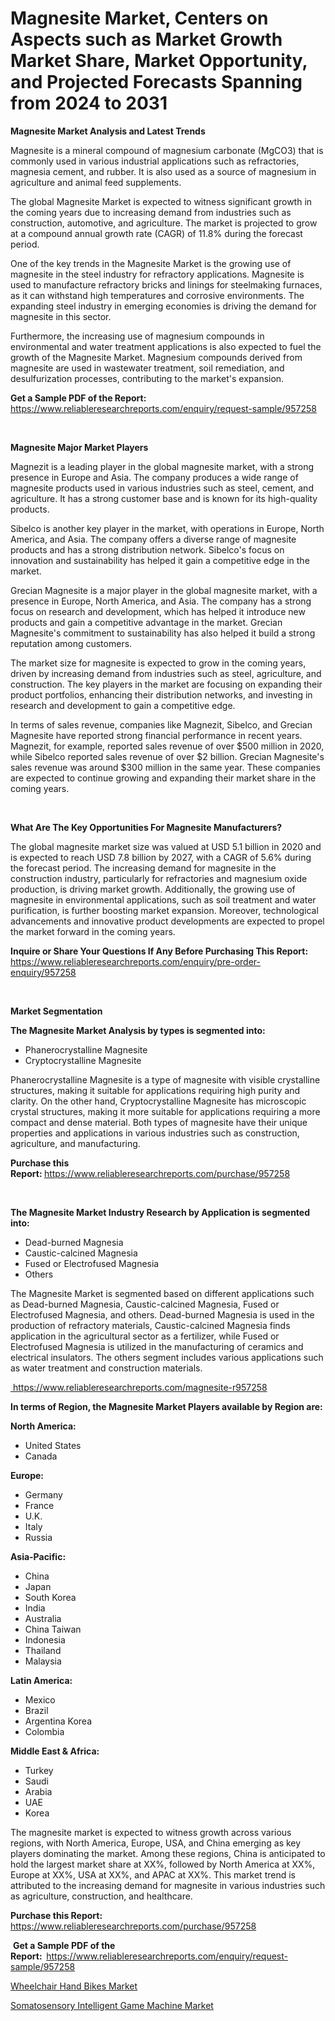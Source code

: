 <p><h1>Magnesite Market, Centers on Aspects such as Market Growth Market Share, Market Opportunity, and Projected Forecasts Spanning from 2024 to 2031</h1></p><p><strong>Magnesite Market Analysis and Latest Trends</strong></p>
<p><p>Magnesite is a mineral compound of magnesium carbonate (MgCO3) that is commonly used in various industrial applications such as refractories, magnesia cement, and rubber. It is also used as a source of magnesium in agriculture and animal feed supplements.</p><p>The global Magnesite Market is expected to witness significant growth in the coming years due to increasing demand from industries such as construction, automotive, and agriculture. The market is projected to grow at a compound annual growth rate (CAGR) of 11.8% during the forecast period.</p><p>One of the key trends in the Magnesite Market is the growing use of magnesite in the steel industry for refractory applications. Magnesite is used to manufacture refractory bricks and linings for steelmaking furnaces, as it can withstand high temperatures and corrosive environments. The expanding steel industry in emerging economies is driving the demand for magnesite in this sector.</p><p>Furthermore, the increasing use of magnesium compounds in environmental and water treatment applications is also expected to fuel the growth of the Magnesite Market. Magnesium compounds derived from magnesite are used in wastewater treatment, soil remediation, and desulfurization processes, contributing to the market's expansion.</p></p>
<p><strong>Get a Sample PDF of the Report:&nbsp;</strong> <a href="https://www.reliableresearchreports.com/enquiry/request-sample/957258">https://www.reliableresearchreports.com/enquiry/request-sample/957258</a></p>
<p>&nbsp;</p>
<p><strong>Magnesite Major Market Players</strong></p>
<p><p>Magnezit is a leading player in the global magnesite market, with a strong presence in Europe and Asia. The company produces a wide range of magnesite products used in various industries such as steel, cement, and agriculture. It has a strong customer base and is known for its high-quality products.</p><p>Sibelco is another key player in the market, with operations in Europe, North America, and Asia. The company offers a diverse range of magnesite products and has a strong distribution network. Sibelco's focus on innovation and sustainability has helped it gain a competitive edge in the market.</p><p>Grecian Magnesite is a major player in the global magnesite market, with a presence in Europe, North America, and Asia. The company has a strong focus on research and development, which has helped it introduce new products and gain a competitive advantage in the market. Grecian Magnesite's commitment to sustainability has also helped it build a strong reputation among customers.</p><p>The market size for magnesite is expected to grow in the coming years, driven by increasing demand from industries such as steel, agriculture, and construction. The key players in the market are focusing on expanding their product portfolios, enhancing their distribution networks, and investing in research and development to gain a competitive edge.</p><p>In terms of sales revenue, companies like Magnezit, Sibelco, and Grecian Magnesite have reported strong financial performance in recent years. Magnezit, for example, reported sales revenue of over $500 million in 2020, while Sibelco reported sales revenue of over $2 billion. Grecian Magnesite's sales revenue was around $300 million in the same year. These companies are expected to continue growing and expanding their market share in the coming years.</p></p>
<p>&nbsp;</p>
<p><strong>What Are The Key Opportunities For Magnesite Manufacturers?</strong></p>
<p><p>The global magnesite market size was valued at USD 5.1 billion in 2020 and is expected to reach USD 7.8 billion by 2027, with a CAGR of 5.6% during the forecast period. The increasing demand for magnesite in the construction industry, particularly for refractories and magnesium oxide production, is driving market growth. Additionally, the growing use of magnesite in environmental applications, such as soil treatment and water purification, is further boosting market expansion. Moreover, technological advancements and innovative product developments are expected to propel the market forward in the coming years.</p></p>
<p><strong>Inquire or Share Your Questions If Any Before Purchasing This Report:</strong> <a href="https://www.reliableresearchreports.com/enquiry/pre-order-enquiry/957258">https://www.reliableresearchreports.com/enquiry/pre-order-enquiry/957258</a></p>
<p>&nbsp;</p>
<p><strong>Market Segmentation</strong></p>
<p><strong>The Magnesite Market Analysis by types is segmented into:</strong></p>
<p><ul><li>Phanerocrystalline Magnesite</li><li>Cryptocrystalline Magnesite</li></ul></p>
<p><p>Phanerocrystalline Magnesite is a type of magnesite with visible crystalline structures, making it suitable for applications requiring high purity and clarity. On the other hand, Cryptocrystalline Magnesite has microscopic crystal structures, making it more suitable for applications requiring a more compact and dense material. Both types of magnesite have their unique properties and applications in various industries such as construction, agriculture, and manufacturing.</p></p>
<p><strong>Purchase this Report:&nbsp;</strong><a href="https://www.reliableresearchreports.com/purchase/957258">https://www.reliableresearchreports.com/purchase/957258</a></p>
<p>&nbsp;</p>
<p><strong>The Magnesite Market Industry Research by Application is segmented into:</strong></p>
<p><ul><li>Dead-burned Magnesia</li><li>Caustic-calcined Magnesia</li><li>Fused or Electrofused Magnesia</li><li>Others</li></ul></p>
<p><p>The Magnesite Market is segmented based on different applications such as Dead-burned Magnesia, Caustic-calcined Magnesia, Fused or Electrofused Magnesia, and others. Dead-burned Magnesia is used in the production of refractory materials, Caustic-calcined Magnesia finds application in the agricultural sector as a fertilizer, while Fused or Electrofused Magnesia is utilized in the manufacturing of ceramics and electrical insulators. The others segment includes various applications such as water treatment and construction materials.</p></p>
<p><a href="https://www.reliableresearchreports.com/magnesite-r957258">&nbsp;https://www.reliableresearchreports.com/magnesite-r957258</a></p>
<p><strong>In terms of Region, the Magnesite Market Players available by Region are:</strong></p>
<p>
    <p> <strong> North America: </strong>
        <ul>
            <li>United States</li>
            <li>Canada</li>
        </ul>
        </p> 
    <p> <strong> Europe: </strong>
        <ul>
            <li>Germany</li>
            <li>France</li>
            <li>U.K.</li>
            <li>Italy</li>
            <li>Russia</li>
        </ul>
        </p> 
    <p> <strong> Asia-Pacific: </strong>
        <ul>
            <li>China</li>
            <li>Japan</li>
            <li>South Korea</li>
            <li>India</li>
            <li>Australia</li>
            <li>China Taiwan</li>
            <li>Indonesia</li>
            <li>Thailand</li>
            <li>Malaysia</li>
        </ul>
        </p> 
    <p> <strong> Latin America: </strong>
        <ul>
            <li>Mexico</li>
            <li>Brazil</li>
            <li>Argentina Korea</li>
            <li>Colombia</li>
        </ul>
        </p> 
    <p> <strong> Middle East & Africa: </strong>
        <ul>
            <li>Turkey</li>
            <li>Saudi</li>
            <li>Arabia</li>
            <li>UAE</li>
            <li>Korea</li>
        </ul>
    </p>
    </p>
<p><p>The magnesite market is expected to witness growth across various regions, with North America, Europe, USA, and China emerging as key players dominating the market. Among these regions, China is anticipated to hold the largest market share at XX%, followed by North America at XX%, Europe at XX%, USA at XX%, and APAC at XX%. This market trend is attributed to the increasing demand for magnesite in various industries such as agriculture, construction, and healthcare.</p></p>
<p><strong>Purchase this Report: </strong><a href="https://www.reliableresearchreports.com/purchase/957258">https://www.reliableresearchreports.com/purchase/957258</a></p>
<p>&nbsp;<strong>Get a Sample PDF of the Report:&nbsp;&nbsp;</strong><a href="https://www.reliableresearchreports.com/enquiry/request-sample/957258">https://www.reliableresearchreports.com/enquiry/request-sample/957258</a></p>
<p><strong></strong></p>
<p><p><a href="https://medium.com/@yeie266/exploring-wheelchair-hand-bikes-market-dynamics-global-trends-and-future-growth-prospects-2024-ee67ef22a598">Wheelchair Hand Bikes Market</a></p><p><a href="https://github.com/neibinson7856/Market-Research-Report-List-1/blob/main/somatosensory-intelligent-game-machine-market.md">Somatosensory Intelligent Game Machine Market</a></p></p>